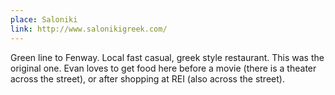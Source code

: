 ```yaml
---
place: Saloniki
link: http://www.salonikigreek.com/
---
```

Green line to Fenway. Local fast casual, greek style restaurant.  This was the original one.  Evan loves to get food here before a movie (there is a theater across the street), or after shopping at REI (also across the street).
